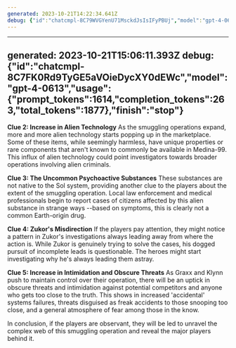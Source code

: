 ```yaml
---
generated: 2023-10-21T14:22:34.641Z
debug: {"id":"chatcmpl-8C79WVGYenU71MsckdJsIsIFyPBUj","model":"gpt-4-0613","usage":{"prompt_tokens":1630,"completion_tokens":426,"total_tokens":2056},"finish":"stop"}
---
```

---
generated: 2023-10-21T15:06:11.393Z
debug: {"id":"chatcmpl-8C7FK0Rd9TyGE5aVOieDycXY0dEWc","model":"gpt-4-0613","usage":{"prompt_tokens":1614,"completion_tokens":263,"total_tokens":1877},"finish":"stop"}
---
**Clue 2: Increase in Alien Technology**
As the smuggling operations expand, more and more alien technology starts popping up in the marketplace. Some of these items, while seemingly harmless, have unique properties or rare components that aren't known to commonly be available in Medina-99. This influx of alien technology could point investigators towards broader operations involving alien criminals.

**Clue 3: The Uncommon Psychoactive Substances**
These substances are not native to the Sol system, providing another clue to the players about the extent of the smuggling operation. Local law enforcement and medical professionals begin to report cases of citizens affected by this alien substance in strange ways --based on symptoms, this is clearly not a common Earth-origin drug.

**Clue 4: Zukor's Misdirection**
If the players pay attention, they might notice a pattern in Zukor's investigations always leading away from where the action is. While Zukor is genuinely trying to solve the cases, his dogged pursuit of incomplete leads is questionable. The heroes might start investigating why he's always leading them astray.

**Clue 5: Increase in Intimidation and Obscure Threats**
As Graxx and Klynn push to maintain control over their operation, there will be an uptick in obscure threats and intimidation against potential competitors and anyone who gets too close to the truth. This shows in increased 'accidental' systems failures, threats disguised as freak accidents to those snooping too close, and a general atmosphere of fear among those in the know.

In conclusion, if the players are observant, they will be led to unravel the complex web of this smuggling operation and reveal the major players behind it.